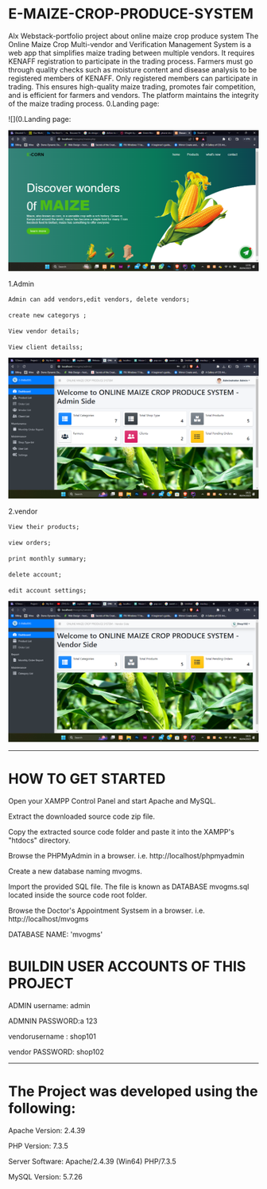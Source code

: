 # E-MAIZE-CROP-PRODUCE-SYSTEM
Alx Webstack-portfolio project about online maize crop produce system
The Online Maize Crop Multi-vendor and Verification Management System is a web app that simplifies maize trading between multiple vendors. It requires KENAFF registration to participate in the trading process. Farmers must go through quality checks such as moisture content and disease analysis to be registered members of KENAFF. Only registered members can participate in trading. This ensures high-quality maize trading, promotes fair competition, and is efficient for farmers and vendors. The platform maintains the integrity of the maize trading process.
0.Landing page:

 ![](0.Landing page:

 ![](https://github.com/Stephenkimani27/E-MAIZE-CROP-PRODUCE-SYSTEM/blob/a9c3beb43522bf174f0267b30330cc9581cdf3a6/img/Screenshot%20(602).png)

1.Admin
  
  
    Admin can add vendors,edit vendors, delete vendors;
    
    create new categorys ;
    
    View vendor details;
    
    View client detailss;
    
    
    
  ![](https://github.com/Stephenkimani27/E-MAIZE-CROP-PRODUCE-SYSTEM/blob/970ce1930656253174094f35fde203ef84a4c094/img/Screenshot%20(598).png)
  
   2.vendor
  
  
    View their products;
    
    view orders;
    
    print monthly summary;
    
    delete account;
    
    edit account settings;
    
![](https://github.com/Stephenkimani27/E-MAIZE-CROP-PRODUCE-SYSTEM/blob/1d78ff83f9eec56d9bb33fbfae99cc577072ddcb/img/Screenshot%20(597).png)
    
-----------------------------------------------


# HOW TO GET STARTED

Open your XAMPP Control Panel and start Apache and MySQL.

Extract the downloaded source code zip file.

Copy the extracted source code folder and paste it into the XAMPP's "htdocs" directory.

Browse the PHPMyAdmin in a browser. i.e. http://localhost/phpmyadmin

Create a new database naming mvogms.

Import the provided SQL file. The file is known as DATABASE mvogms.sql located inside the source code root folder.

Browse the Doctor's Appointment Systsem in a browser. i.e. http://localhost/mvogms














DATABASE NAME: 'mvogms'

# BUILDIN USER ACCOUNTS OF THIS PROJECT

ADMIN username:		admin

ADMNIN PASSWORD:a	123


vendorusername : shop101

vendor PASSWORD:	shop102







---------------------------------------
# The Project was developed using the following:

Apache Version: 	2.4.39

PHP Version: 		7.3.5

Server Software: 	Apache/2.4.39 (Win64) PHP/7.3.5

MySQL Version: 		5.7.26







